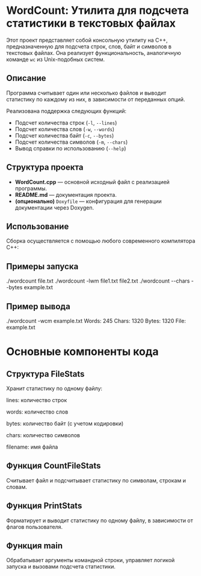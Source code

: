 # WordCount: Утилита для подсчета статистики в текстовых файлах

Этот проект представляет собой консольную утилиту на C++, предназначенную для подсчета строк, слов, байт и символов в текстовых файлах. Она реализует функциональность, аналогичную команде `wc` из Unix-подобных систем.

## Описание

Программа считывает один или несколько файлов и выводит статистику по каждому из них, в зависимости от переданных опций.

Реализована поддержка следующих функций:
- Подсчет количества строк (`-l`, `--lines`)
- Подсчет количества слов (`-w`, `--words`)
- Подсчет количества байт (`-c`, `--bytes`)
- Подсчет количества символов (`-m`, `--chars`)
- Вывод справки по использованию (`--help`)

## Структура проекта

- **WordCount.cpp** — основной исходный файл с реализацией программы.
- **README.md** — документация проекта.
- **(опционально)** `Doxyfile` — конфигурация для генерации документации через Doxygen.

## Использование

Сборка осуществляется с помощью любого современного компилятора C++:

## Примеры запуска
./wordcount file.txt
./wordcount -lwm file1.txt file2.txt
./wordcount --chars --bytes example.txt

## Пример вывода
 ./wordcount -wcm example.txt
Words:    245  Chars:   1320  Bytes:   1320  File: example.txt

# Основные компоненты кода
## Структура FileStats
Хранит статистику по одному файлу:

lines: количество строк

words: количество слов

bytes: количество байт (с учетом кодировки)

chars: количество символов

filename: имя файла

## Функция CountFileStats
Считывает файл и подсчитывает статистику по символам, строкам и словам.

## Функция PrintStats
Форматирует и выводит статистику по одному файлу, в зависимости от флагов пользователя.

## Функция main
Обрабатывает аргументы командной строки, управляет логикой запуска и вызовами подсчета статистики.